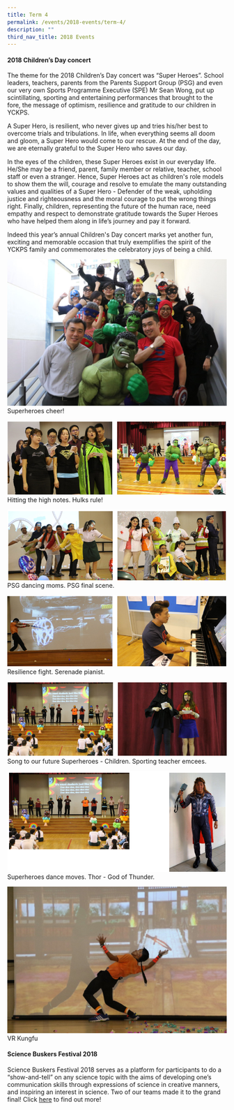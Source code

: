 ```yaml
---
title: Term 4
permalink: /events/2018-events/term-4/
description: ""
third_nav_title: 2018 Events
---
```

#### **2018 Children’s Day concert**  
  
The theme for the 2018 Children’s Day concert was “Super Heroes”. School leaders, teachers, parents from the Parents Support Group (PSG) and even our very own Sports Programme Executive (SPE) Mr Sean Wong, put up scintillating, sporting and entertaining performances that brought to the fore, the message of optimism, resilience and gratitude to our children in YCKPS. 

A Super Hero, is resilient, who never gives up and tries his/her best to overcome trials and tribulations. In life, when everything seems all doom and gloom, a Super Hero would come to our rescue. At the end of the&nbsp;day, we are eternally grateful to the Super Hero who saves our&nbsp;day.

In the&nbsp;eyes of the children, these Super Heroes exist in our everyday life. He/She may be a friend, parent, family member or relative, teacher, school staff or even a stranger. Hence, Super Heroes act as&nbsp;children's role models to show them the will, courage and resolve to emulate the many outstanding values and qualities of a Super Hero - Defender of the weak, upholding justice and righteousness and the moral courage to put the wrong things right. Finally,&nbsp;children,&nbsp;representing the future of the human race, need empathy and respect to demonstrate gratitude towards the Super Heroes who have helped them along in life’s journey and pay it forward.

Indeed this year’s annual&nbsp;Children's&nbsp;Day&nbsp;concert marks yet another fun, exciting and memorable occasion that truly exemplifies the spirit of the YCKPS family and commemorates the celebratory joys of being a child.

![Superheroes cheer](/images/Superheroes%20cheer!.jpg)
Superheroes cheer!

![Hitting the high notes. Hulks rule!](/images/Hitting%20the%20high%20notes.png)
Hitting the high notes. Hulks rule!

![PSG dancing moms. PSG final scene.](/images/PSG%20dancing%20moms.png)
PSG dancing moms. PSG final scene.

![Resilience fight. Serenade pianist. ](/images/Resilience%20fight.png)
Resilience fight. Serenade pianist. 

![Song to our future Superheroes - Children. Sporting teacher emcees.](/images/Song%20to%20our%20future%20Superheroes.png)
Song to our future Superheroes - Children. Sporting teacher emcees.

![Superheroes dance moves. Thor - God of Thunder.](/images/Superheroes%20dance%20moves.png)
Superheroes dance moves. Thor - God of Thunder.

![VR Kungfu](/images/VR%20Kungfu.jpg)
VR Kungfu
  
#### **Science Buskers Festival 2018**  
  

Science Buskers Festival 2018 serves as a platform for participants to do a “show-and-tell” on any science topic with the aims of developing one’s communication skills through expressions of science in creative manners, and inspiring an interest in science. Two of our teams made it to the grand final! Click&nbsp;[here](https://yiochukangpri.moe.edu.sg/departments/science)&nbsp;to find out more!